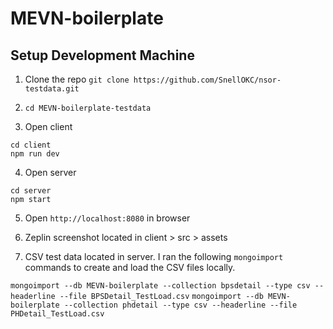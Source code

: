 # MEVN-boilerplate

## Setup Development Machine
1. Clone the repo `git clone https://github.com/SnellOKC/nsor-testdata.git`

2. `cd MEVN-boilerplate-testdata`

3. Open client
```
cd client
npm run dev
```

4. Open server
```
cd server
npm start
```

5. Open `http://localhost:8080` in browser

6. Zeplin screenshot located in client > src > assets

7. CSV test data located in server. I ran the following `mongoimport` commands to create and load the CSV files locally. 

`mongoimport --db MEVN-boilerplate --collection bpsdetail --type csv --headerline --file BPSDetail_TestLoad.csv`
`mongoimport --db MEVN-boilerplate --collection phdetail --type csv --headerline --file PHDetail_TestLoad.csv`

